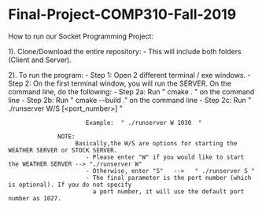 # Final-Project-COMP310-Fall-2019

How to run our Socket Programming Project:

1). Clone/Download the entire repository:
      - This will include both folders (Client and Server).

2). To run the program:
      - Step 1: Open 2 different terminal / exe windows.
      - Step 2: On the first terminal window, you will run the SERVER. On the command line, do the following:
                - Step 2a: Run " cmake . " on the command line
                - Step 2b: Run " cmake --build ." on the command line
                - Step 2c: Run " ./runserver W/S [<port_number>] " 
                          
                          Example:  " ./runserver W 1030  "
                
                  NOTE:
                       Basically,the W/S are options for starting the WEATHER SERVER or STOCK SERVER. 
                          - Please enter "W" if you would like to start the WEATHER SERVER --> "./runserver W"
                          - Otherwise, enter "S"   -->   " ./runserver S "
                          - The final parameter is the port number (which is optional). If you do not specify
                            a port number, it will use the default port number as 1027. 
                   
                




